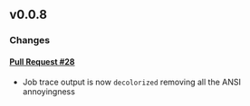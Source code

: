 ## v0.0.8

### Changes

#### [Pull Request #28](https://github.com/Maahsome/gitlab-tool/pull/28)

- Job trace output is now `decolorized` removing all the ANSI annoyingness


